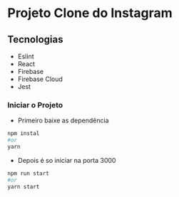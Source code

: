 # Projeto Clone do Instagram

## Tecnologias
 - Eslint
 - React
 - Firebase
 - Firebase Cloud
 - Jest

### Iniciar o Projeto

 - Primeiro baixe as dependência
```bash
npm instal
#or
yarn
```
 - Depois é so iniciar na porta 3000

```bash
npm run start
#or
yarn start
```